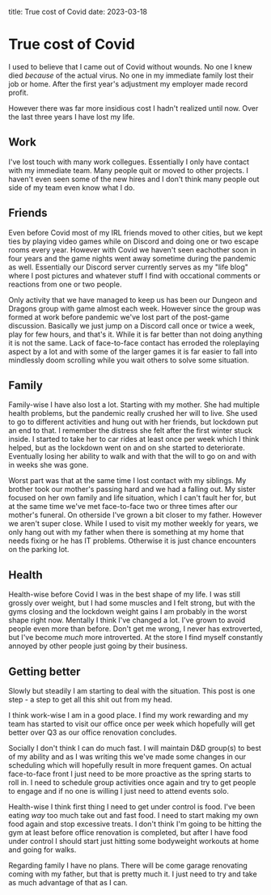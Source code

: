 title: True cost of Covid
date: 2023-03-18
# True cost of Covid

I used to believe that I came out of Covid without wounds. No one I knew died _because_ of the actual virus. No one in my immediate family lost their job or home. After the first year's adjustment my employer made record profit.

However there was far more insidious cost I hadn't realized until now. Over the last three years I have lost my life.

## Work
I've lost touch with many work collegues. Essentially I only have contact with my immediate team. Many people quit or moved to other projects. I haven't even seen some of the new hires and I don't think many people out side of my team even know what I do.

## Friends
Even before Covid most of my IRL friends moved to other cities, but we kept ties by playing video games while on Discord and doing one or two escape rooms every year. However with Covid we haven't seen eachother soon in four years and the game nights went away sometime during the pandemic as well. Essentially our Discord server currently serves as my "life blog" where I post pictures and whatever stuff I find with occational comments or reactions from one or two people.

Only activity that we have managed to keep us has been our Dungeon and Dragons group with game almost each week. However since the group was formed at work before pandemic we've lost part of the post-game discussion. Basically we just jump on a Discord call once or twice a week, play for few hours, and that's it. While it is far better than not doing anything it is not the same. Lack of face-to-face contact has erroded the roleplaying aspect by a lot and with some of the larger games it is far easier to fall into mindlessly doom scrolling while you wait others to solve some situation.

## Family
Family-wise I have also lost a lot. Starting with my mother. She had multiple health problems, but the pandemic really crushed her will to live. She used to go to different activities and hung out with her friends, but lockdown put an end to that. I remember the distress she felt after the first winter stuck inside. I started to take her to car rides at least once per week which I think helped, but as the lockdown went on and on she started to deteriorate. Eventually losing her ability to walk and with that the will to go on and with in weeks she was gone.

Worst part was that at the same time I lost contact with my siblings. My brother took our mother's passing hard and we had a falling out. My sister focused on her own family and life situation, which I can't fault her for, but at the same time we've met face-to-face two or three times after our mother's funeral. On otherside I've grown a bit closer to my father. However we aren't super close. While I used to visit my mother weekly for years, we only hang out with my father when there is something at my home that needs fixing or he has IT problems. Otherwise it is just chance encounters on the parking lot.

## Health
Health-wise before Covid I was in the best shape of my life. I was still grossly over weight, but I had some muscles and I felt strong, but with the gyms closing and the lockdown weight gains I am probably in the worst shape right now. Mentally I think I've changed a lot. I've grown to avoid people even more than before. Don't get me wrong, I never has extroverted, but I've become _much_ more introverted. At the store I find myself constantly annoyed by other people just going by their business.

## Getting better
Slowly but steadily I am starting to deal with the situation. This post is one step - a step to get all this shit out from my head.

I think work-wise I am in a good place. I find my work rewarding and my team has started to visit our office once per week which hopefully will get better over Q3 as our office renovation concludes.

Socially I don't think I can do much fast. I will maintain D&D group(s) to best of my ability and as I was writing this we've made some changes in our scheduling which will hopefully result in more frequent games. On actual face-to-face front I just need to be more proactive as the spring starts to roll in. I need to schedule group activities once again and try to get people to engage and if no one is willing I just need to attend events solo.

Health-wise I think first thing I need to get under control is food. I've been eating _way_ too much take out and fast food. I need to start making my own food again and stop excessive treats. I don't think I'm going to be hitting the gym at least before office renovation is completed, but after I have food under control I should start just hitting some bodyweight workouts at home and going for walks.

Regarding family I have no plans. There will be come garage renovating coming with my father, but that is pretty much it. I just need to try and take as much advantage of that as I can.
